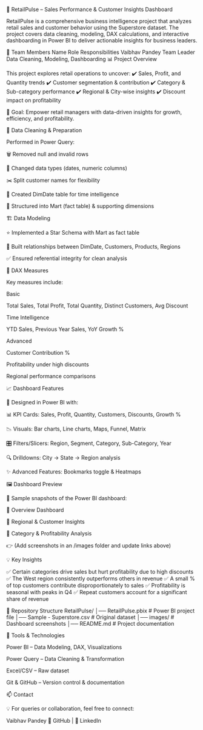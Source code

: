 🚀 RetailPulse – Sales Performance & Customer Insights Dashboard

RetailPulse is a comprehensive business intelligence project that analyzes retail sales and customer behavior using the Superstore dataset.
The project covers data cleaning, modeling, DAX calculations, and interactive dashboarding in Power BI to deliver actionable insights for business leaders.

👥 Team Members
Name	Role	Responsibilities
Vaibhav Pandey	Team Leader	Data Cleaning, Modeling, Dashboarding
📊 Project Overview

This project explores retail operations to uncover:
✔️ Sales, Profit, and Quantity trends
✔️ Customer segmentation & contribution
✔️ Category & Sub-category performance
✔️ Regional & City-wise insights
✔️ Discount impact on profitability

🎯 Goal: Empower retail managers with data-driven insights for growth, efficiency, and profitability.

🧹 Data Cleaning & Preparation

Performed in Power Query:

🗑️ Removed null and invalid rows

🔄 Changed data types (dates, numeric columns)

✂️ Split customer names for flexibility

📅 Created DimDate table for time intelligence

📂 Structured into Mart (fact table) & supporting dimensions

🏗️ Data Modeling

⭐ Implemented a Star Schema with Mart as fact table

🔗 Built relationships between DimDate, Customers, Products, Regions

✅ Ensured referential integrity for clean analysis

📐 DAX Measures

Key measures include:

Basic

Total Sales, Total Profit, Total Quantity, Distinct Customers, Avg Discount

Time Intelligence

YTD Sales, Previous Year Sales, YoY Growth %

Advanced

Customer Contribution %

Profitability under high discounts

Regional performance comparisons

📈 Dashboard Features

🔹 Designed in Power BI with:

📊 KPI Cards: Sales, Profit, Quantity, Customers, Discounts, Growth %

📉 Visuals: Bar charts, Line charts, Maps, Funnel, Matrix

🎛️ Filters/Slicers: Region, Segment, Category, Sub-Category, Year

🔍 Drilldowns: City → State → Region analysis

✨ Advanced Features: Bookmarks toggle & Heatmaps

🖼️ Dashboard Preview

📌 Sample snapshots of the Power BI dashboard:

🔹 Overview Dashboard

🔹 Regional & Customer Insights

🔹 Category & Profitability Analysis

👉 (Add screenshots in an /images folder and update links above)

💡 Key Insights

✅ Certain categories drive sales but hurt profitability due to high discounts
✅ The West region consistently outperforms others in revenue
✅ A small % of top customers contribute disproportionately to sales
✅ Profitability is seasonal with peaks in Q4
✅ Repeat customers account for a significant share of revenue

📁 Repository Structure
RetailPulse/
│── RetailPulse.pbix              # Power BI project file
│── Sample - Superstore.csv       # Original dataset
│── images/                       # Dashboard screenshots
│── README.md                     # Project documentation

🧰 Tools & Technologies

Power BI – Data Modeling, DAX, Visualizations

Power Query – Data Cleaning & Transformation

Excel/CSV – Raw dataset

Git & GitHub – Version control & documentation

📫 Contact

💡 For queries or collaboration, feel free to connect:

Vaibhav Pandey
🔗 GitHub
 | 🔗 LinkedIn
